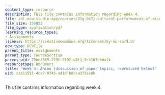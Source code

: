 ```yaml
---
content_type: resource
description: This file contains information regarding week 4.
file: /ol-ocw-studio-app/courses/21g-067j-cultural-performances-of-asia-fall-2005/ca1115514cc79f4bad1db8cca375ee8b_MIT21G_067JF05_dis_qs4.pdf
file_size: 156822
file_type: application/pdf
learning_resource_types:
- Assignments
license: https://creativecommons.org/licenses/by-nc-sa/4.0/
ocw_type: OCWFile
parent_title: Assignments
parent_type: CourseSection
parent_uid: 78bcf319-229f-9192-d8f1-5eb107ebdaf4
resourcetype: Document
title: 'Week 4: Anime (discussion of paper topics, reproduced below)'
uid: ca111551-4cc7-9f4b-ad1d-b8cca375ee8b
---
```

This file contains information regarding week 4.